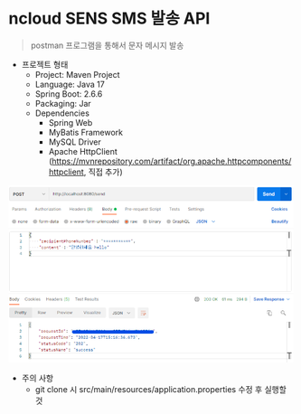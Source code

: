 # ncloud SENS SMS 발송 API

> postman 프로그램을 통해서 문자 메시지 발송

- 프로젝트 형태 
  - Project: Maven Project
  - Language: Java 17
  - Spring Boot: 2.6.6
  - Packaging: Jar
  - Dependencies
    - Spring Web
    - MyBatis Framework
    - MySQL Driver
    - Apache HttpClient (https://mvnrepository.com/artifact/org.apache.httpcomponents/httpclient, 직접 추가)

![png_1](img.png)

- 주의 사항
  - git clone 시 src/main/resources/application.properties 수정 후 실행할 것